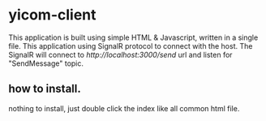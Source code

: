 # yicom-client

This application is built using simple HTML & Javascript, written in a single file. This application using SignalR protocol to connect with the host. The SignalR will connect to <i>http://localhost:3000/send</i> url and listen for "SendMessage" topic.

## how to install.

nothing to install, just double click the index like all common html file.